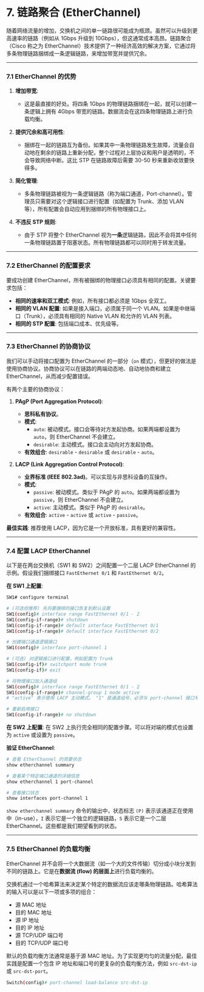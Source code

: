 # 7. 链路聚合 (EtherChannel)

随着网络流量的增加，交换机之间的单一链路很可能成为瓶颈。虽然可以升级到更高速率的链路（例如从 1Gbps 升级到 10Gbps），但这通常成本高昂。链路聚合（Cisco 称之为 EtherChannel）技术提供了一种经济高效的解决方案，它通过将多条物理链路捆绑成一条逻辑链路，来增加带宽并提供冗余。

---

### 7.1 EtherChannel 的优势

1.  **增加带宽**:
    -   这是最直接的好处。将四条 1Gbps 的物理链路捆绑在一起，就可以创建一条逻辑上拥有 4Gbps 带宽的链路。数据流会在这四条物理链路上进行负载均衡。

2.  **提供冗余和高可用性**:
    -   捆绑在一起的链路互为备份。如果其中一条物理链路发生故障，流量会自动地在剩余的链路上重新分配，整个过程对上层协议和用户是透明的，不会导致网络中断。这比 STP 在链路故障后需要 30-50 秒来重新收敛要快得多。

3.  **简化管理**:
    -   多条物理链路被视为一条逻辑链路（称为端口通道，Port-channel）。管理员只需要对这个逻辑接口进行配置（如配置为 Trunk、添加 VLAN 等），所有配置会自动应用到捆绑的所有物理接口上。

4.  **不违反 STP 规则**:
    -   由于 STP 将整个 EtherChannel 视为**一条**逻辑链路，因此不会将其中任何一条物理链路置于阻塞状态。所有物理链路都可以同时用于转发流量。

---

### 7.2 EtherChannel 的配置要求

要成功创建 EtherChannel，所有被捆绑的物理接口必须具有相同的配置。关键要求包括：

-   **相同的速率和双工模式**: 例如，所有接口都必须是 1Gbps 全双工。
-   **相同的 VLAN 配置**: 如果是接入端口，必须属于同一个 VLAN。如果是中继端口（Trunk），必须具有相同的 Native VLAN 和允许的 VLAN 列表。
-   **相同的 STP 配置**: 包括端口成本、优先级等。

---

### 7.3 EtherChannel 的协商协议

我们可以手动将接口配置为 EtherChannel 的一部分（`on` 模式），但更好的做法是使用协商协议。协商协议可以在链路的两端动态地、自动地协商和建立 EtherChannel，从而减少配置错误。

有两个主要的协商协议：

1.  **PAgP (Port Aggregation Protocol)**:
    -   **思科私有协议**。
    -   **模式**:
        -   `auto`: 被动模式。接口会等待对方发起协商。如果两端都设置为 `auto`，则 EtherChannel 不会建立。
        -   `desirable`: 主动模式。接口会主动向对方发起协商。
    -   **有效组合**: `desirable` - `desirable` 或 `desirable` - `auto`。

2.  **LACP (Link Aggregation Control Protocol)**:
    -   **业界标准 (IEEE 802.3ad)**。可以实现与非思科设备的互操作。
    -   **模式**:
        -   `passive`: 被动模式。类似于 PAgP 的 `auto`。如果两端都设置为 `passive`，则 EtherChannel 不会建立。
        -   `active`: 主动模式。类似于 PAgP 的 `desirable`。
    -   **有效组合**: `active` - `active` 或 `active` - `passive`。

**最佳实践**: 推荐使用 LACP，因为它是一个开放标准，具有更好的兼容性。

---

### 7.4 配置 LACP EtherChannel

以下是在两台交换机（SW1 和 SW2）之间配置一个二层 LACP EtherChannel 的示例。假设我们捆绑接口 `FastEthernet 0/1` 和 `FastEthernet 0/2`。

**在 SW1 上配置**:
```bash
SW1# configure terminal

# (可选但推荐) 先将要捆绑的接口恢复到默认设置
SW1(config)# interface range FastEthernet 0/1 - 2
SW1(config-if-range)# shutdown
SW1(config-if-range)# default interface FastEthernet 0/1
SW1(config-if-range)# default interface FastEthernet 0/2

# 创建端口通道逻辑接口
SW1(config)# interface port-channel 1

# (可选) 对逻辑接口进行配置，例如配置为 Trunk
SW1(config-if)# switchport mode trunk
SW1(config-if)# exit

# 将物理接口加入通道组
SW1(config)# interface range FastEthernet 0/1 - 2
SW1(config-if-range)# channel-group 1 mode active
# "active" 表示使用 LACP 主动模式。 "1" 是通道组号，必须与 port-channel 接口号一致。

# 重新启用接口
SW1(config-if-range)# no shutdown
```

**在 SW2 上配置**:
在 SW2 上执行完全相同的配置步骤。可以将对端的模式也设置为 `active` 或设置为 `passive`。

**验证 EtherChannel**:
```bash
# 查看 EtherChannel 的简要状态
show etherchannel summary

# 查看某个特定端口通道的详细信息
show etherchannel 1 port-channel

# 查看接口状态
show interfaces port-channel 1
```
`show etherchannel summary` 命令的输出中，状态标志 `(P)` 表示该通道正在使用中（in-use），`I` 表示它是一个独立的逻辑链路，`S` 表示它是一个二层 EtherChannel。这些都是我们期望看到的状态。

---

### 7.5 EtherChannel 的负载均衡

EtherChannel 并不会将一个大数据流（如一个大的文件传输）切分成小块分发到不同的链路上。它是在**数据流 (flow) 的层面上**进行负载均衡的。

交换机通过一个哈希算法来决定某个特定的数据流应该走哪条物理链路。哈希算法的输入可以是以下一项或多项的组合：
-   源 MAC 地址
-   目的 MAC 地址
-   源 IP 地址
-   目的 IP 地址
-   源 TCP/UDP 端口号
-   目的 TCP/UDP 端口号

默认的负载均衡方法通常是基于源 MAC 地址。为了实现更均匀的流量分配，最佳实践是配置一个包含 IP 地址和端口号的更复杂的负载均衡方法，例如 `src-dst-ip` 或 `src-dst-port`。
```bash
Switch(config)# port-channel load-balance src-dst-ip
``` 